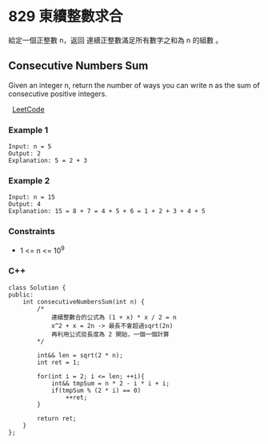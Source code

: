 # 829 東續整數求合

給定一個正整數 n，返回 連續正整數滿足所有數字之和為 n 的組數 。 

##  Consecutive Numbers Sum

Given an integer n, return the number of ways you can write n as the sum of consecutive positive integers.

 
[LeetCode](https://leetcode.cn/problems/consecutive-numbers-sum/)


### Example 1

```
Input: n = 5
Output: 2
Explanation: 5 = 2 + 3
```

### Example 2

```
Input: n = 15
Output: 4
Explanation: 15 = 8 + 7 = 4 + 5 + 6 = 1 + 2 + 3 + 4 + 5
```


### Constraints

* 1 <= n <= 10<sup>9</sup>


### C++ 
```
class Solution {
public:
    int consecutiveNumbersSum(int n) {
        /*
            連續整數合的公式為 (1 + x) * x / 2 = n
            x^2 + x = 2n -> 最長不會超過sqrt(2n)
            再利用公式從長度為 2 開始，一個一個計算
        */

        int&& len = sqrt(2 * n);
        int ret = 1;
        
        for(int i = 2; i <= len; ++i){
            int&& tmpSum = n * 2 - i * i + i;
            if(tmpSum % (2 * i) == 0)
                ++ret;
        }

        return ret;
    }
};
```
